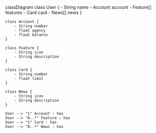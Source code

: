 classDiagram
    class User {
        - String name
        - Account account
        - Feature[] features
        - Card card
        - News[] news
    }

    class Account {
        - String number
        - float agency
        - float balance
    }

    class Feature {
        - String icon
        - String description
    }

    class Card {
        - String number
        - float limit
    }

    class News {
        - String icon
        - String description
    }

    User --> "1" Account : has
    User --> "0..*" Feature : has
    User --> "1" Card : has
    User --> "0..*" News : has
